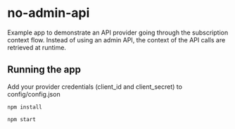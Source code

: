 # no-admin-api

Example app to demonstrate an API provider going through the subscription context flow. Instead of using an admin API, the context of the API calls are retrieved at runtime.

## Running the app

Add your provider credentials (client_id and client_secret) to config/config.json

`npm install`

`npm start`